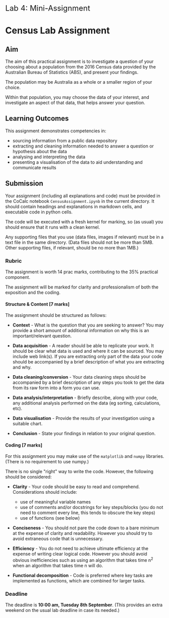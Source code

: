 <span style="font-size:x-large;">Lab 4: Mini-Assignment</span>

# Census Lab Assignment

## Aim

The aim of this practical assignment is to investigate a question of your choosing about a population from the 2016 Census data provided by the Australian Bureau of Statistics (ABS), and present your findings.

The population may be Australia as a whole or a smaller region of your choice.

Within that population, you may choose the data of your interest, and investigate an aspect of that data, that helps answer your question.


## Learning Outcomes

This assignment demonstrates competencies in:

* sourcing information from a public data repository
* extracting and cleaning information needed to answer a question or hypothesis about the data
* analysing and interpreting the data
* presenting a visualisation of the data to aid understanding and communicate results

## Submission

Your assignment (including all explanations and code) must be provided in the CoCalc notebook `CensusAssignment.ipynb` in the current directory. It should contain headings and explanations in markdown cells, and executable code in python cells.

The code will be executed with a fresh kernel for marking, so (as usual) you should ensure that it runs with a clean kernel.

Any supporting files that you use (data files, images if relevant) must be in a text file in the same directory. (Data files should not be more than 5MB. Other supporting files, if relevant, should be no more than 1MB.)

### Rubric

The assignment is worth 14 prac marks, contributing to the 35% practical component.

The assignment will be marked for clarity and professionalism of both the exposition and the coding.


#### Structure & Content [7 marks]

The assignment should be structured as follows:

* __Context__ - What is the question that you are seeking to answer? You may provide a short amount of additional information on why this is an important/relevant question.

* __Data acquisition__ - A reader should be able to replicate your work. It should be clear what data is used and where it can be sourced. You may include web link(s). If you are extracting only part of the data your code should be accompanied by a brief description of what you are extracting and why.

* __Data cleaning/conversion__ - Your data cleaning steps should be accompanied by a brief description of any steps you took to get the data from its raw form into a form you can use.

* __Data analysis/interpretation__ - Briefly describe, along with your code, any additional analysis performed on the data (eg sorting, calculations, etc).

* __Data visualisation__ - Provide the results of your investigation using a suitable chart.

* __Conclusion__ - State your findings in relation to your original question.

#### Coding [7 marks]

For this assignment you may make use of the `matplotlib` and `numpy` libraries. (There is no requirement to use numpy.)

There is no single "right" way to write the code. However, the following should be considered:

* __Clarity__ - Your code should be easy to read and comprehend. Considerations should include:
  * use of meaningful variable names
  * use of comments and/or docstrings for key steps/blocks (you do not need to comment every line, this tends to obscure the key steps)
  * use of functions (see below)

* __Conciseness__ - You should not pare the code down to a bare minimum at the expense of clarity and readability. However you should try to avoid extraneous code that is unnecessary.

* __Efficiency__ - You do not need to achieve ultimate efficiency at the expense of writing clear logical code. However you should avoid obvious inefficiencies such as using an algorithm that takes time n<sup>2</sup> when an algorithm that takes time n will do.

* __Functional decomposition__ - Code is preferred where key tasks are implemented as functions, which are combined for larger tasks.

### Deadline

The deadline is **10:00 am, Tuesday 8th September**. (This provides an extra weekend on the usual lab deadline in case its needed.)

